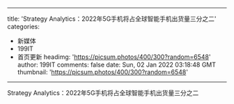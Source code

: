 
---
title: 'Strategy Analytics：2022年5G手机将占全球智能手机出货量三分之二'
categories: 
 - 新媒体
 - 199IT
 - 首页更新
headimg: 'https://picsum.photos/400/300?random=6548'
author: 199IT
comments: false
date: Sun, 02 Jan 2022 03:18:48 GMT
thumbnail: 'https://picsum.photos/400/300?random=6548'
---

<div>   
Strategy Analytics：2022年5G手机将占全球智能手机出货量三分之二  
</div>
            
